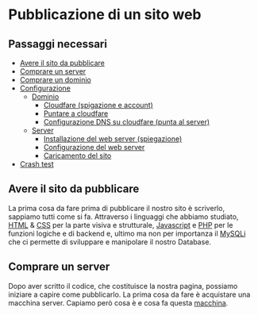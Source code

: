 # Pubblicazione di un sito web

## Passaggi necessari

- [Avere il sito da pubblicare](#Avere_il_sito_da_pubblicare)
- [Comprare un server](#Comprare_un_server)
- [Comprare un dominio](#link_alla_sezione)
- [Configurazione](#link_alla_sezione)
  - [Dominio](#link_alla_sezione)
    - [Cloudfare (spigazione e account)](#link_alla_sezione)
    - [Puntare a cloudfare](#link_alla_sezione)
    - [Configurazione DNS su cloudfare (punta al server)](#link_alla_sezione)
  - [Server](#link_alla_sezione)
    - [Installazione del web server (spiegazione)](#_link_alla_sezione)
    - [Configurazione del web server](#_link_alla_sezione)
    - [Caricamento del sito](#link_alla_sezione)
- [Crash test](#link_alla_sezione)


## Avere il sito da pubblicare

La prima cosa da fare prima di pubblicare il nostro sito è scriverlo, sappiamo tutti come si fa. Attraverso i linguaggi che abbiamo studiato, [HTML](https://en.wikipedia.org/wiki/HTML) & [CSS](https://en.wikipedia.org/wiki/Cascading_Style_Sheets) per la parte visiva e strutturale, [Javascript](https://en.wikipedia.org/wiki/JavaScript) e [PHP](https://en.wikipedia.org/wiki/PHP) per le funzioni logiche e di backend e, ultimo ma non per importanza il [MySQLi](https://en.wikipedia.org/wiki/MySQLi) che ci permette di sviluppare e manipolare il nostro Database.


## Comprare un server

Dopo aver scritto il codice, che costituisce la nostra pagina, possiamo iniziare a capire come pubblicarlo. La prima cosa da fare è acquistare una macchina server. Capiamo però cosa è e cosa fa questa [macchina](https://it.wikipedia.org/wiki/Server).  